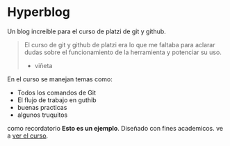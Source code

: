 # Hyperblog
Un blog increible para el curso de platzi de git y github.
>El curso de git y github de platzi era lo que me faltaba para aclarar dudas sobre el funcionamiento de la herramienta y potenciar su uso.
> - viñeta

En el curso se manejan temas como:
* Todos los comandos de Git
* El flujo de trabajo en guthib
* buenas practicas
* algunos truquitos

como recordatorio **Esto es un ejemplo**. Diseñado con fines academicos.
ve a [ver el curso](https://platzi.com/clases/1557-git-github).

